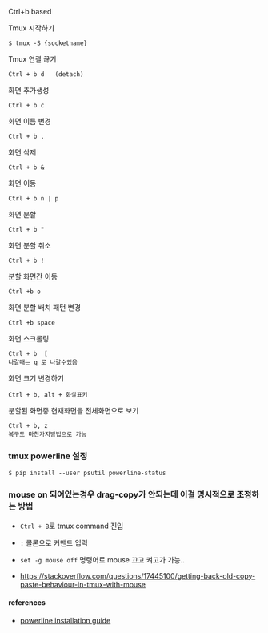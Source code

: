 
Ctrl+b based 

Tmux 시작하기 

	$ tmux -S {socketname}


Tmux 연결 끊기 

	Ctrl + b d   (detach)


화면 추가생성 

	Ctrl + b c 


화면 이름 변경 

	Ctrl + b ,


화면 삭제 

	Ctrl + b &


화면 이동 

	Ctrl + b n | p


화면 분할 

	Ctrl + b "

화면 분할 취소 

	Ctrl + b !

분할 화면간 이동 

	Ctrl +b o
	
화면 분할 배치 패턴 변경 

	Ctrl +b space
	
화면 스크롤링 

	Ctrl + b  [ 
	나갈때는 q 로 나갈수있음
	
화면 크기 변경하기 

	Ctrl + b, alt + 화살표키


분할된 화면중 현재화면을 전체화면으로 보기 

	Ctrl + b, z 
	복구도 마찬가지방법으로 가능 


### tmux powerline 설정

```
$ pip install --user psutil powerline-status
```

### mouse on 되어있는경우 drag-copy가 안되는데 이걸 명시적으로 조정하는 방법 

- `Ctrl + B`로 tmux command 진입 
- `:` 콜론으로 커맨드 입력 
- `set -g mouse off` 명령어로 mouse 끄고 켜고가 가능..

- https://stackoverflow.com/questions/17445100/getting-back-old-copy-paste-behaviour-in-tmux-with-mouse

#### references 

- [powerline installation guide](https://powerline.readthedocs.io/en/latest/installation.html#pip-installation)

